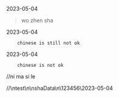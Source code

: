 2023-05-04

> wo zhen sha

2023-05-04

		chinese is still not ok

2023-05-04

		chinese is not ok



//ni ma si le

//\ntest\n\nshaData\n\123456\2023-05-04